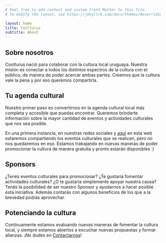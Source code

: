 ```yaml
---
# Feel free to add content and custom Front Matter to this file.
# To modify the layout, see https://jekyllrb.com/docs/themes/#overriding-theme-defaults

layout: home
title: Coolturus
subtitle: About
---
```

## Sobre nosotros
Coolturus nació para colaborar con la cultura local uruguaya. Nuestra misión es conectar a todos los distintos espectros de la cultura con el público, de manera de poder acercar ambas partes. Creemos que la cultura vale la pena y por eso queremos compartirla. 

## Tu agenda cultural
Nuestro primer paso es convertirnos en la agenda cultural local más completa y accesible que puedas encontrar. Queremos brindarte información sobre la mayor cantidad de eventos y actividades culturales que nos sea posible.

En una primera instancia, en nuestras redes sociales y [aquí](/eventos) en esta web estaremos compartiendo los eventos culturales que se realicen, pero no nos quedaremos en eso. Estamos trabajando en nuevas maneras de poder promocionar la cultura de manera gratuita y pronto estarán disponibles :)

## Sponsors
¿Tenés eventos culturales para promocionar? ¿Te gustaría fomentar actividades culturales? ¿O te gustaría simplemente apoyar nuestra causa? Tenés la posibilidad de ser nuestro Sponsor y ayudarnos a hacer posible esta iniciativa. Además contarás con algunos beneficios de los que a la brevedad podrás aprovechar. 

## Potenciando la cultura
Continuamente estamos evaluando nuevas maneras de fomentar la cultura local, y siempre estamos abiertos a escuchar nuevas propuestas y formar alianzas. ¡No dudes en [Contactarnos](/contacto)!